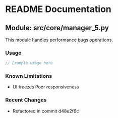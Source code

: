 # README Documentation

## Module: src/core/manager_5.py

This module handles performance bugs operations.

### Usage

```java
// Example usage here
```

### Known Limitations

- UI freezes Poor responsiveness

### Recent Changes

- Refactored in commit d48e2f6c
